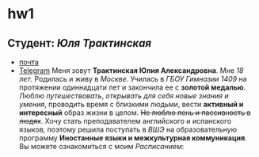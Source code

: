 
# hw1
## **Студент**: _Юля Трактинская_
* [почта](https://julia-0599@yandex.ru)
* [Telegram](https://t.me/juliatrakt0599)
Меня зовут **Трактинская Юлия Александровна**. Мне _18 лет_. Родилась и живу в _Москве_. Училась в _ГБОУ Гимназии 1409_ на протяжении одиннадцати лет и закончила ее с __золотой медалью__. Люблю *путешествовать*, *открывать для себя новые знания и умения*, проводить время с близкими людьми, вести **активный и интересный** образ жизни в целом. ~~Не люблю лень и пассивность в людях~~.
Хочу стать преподавателем английского и испанского языков, поэтому решила поступать в _ВШЭ_ на образовательную программу **Иностанные языки и межкультурная коммуникация**. Вы можете ознакомиться с моим _Расписанием_:
